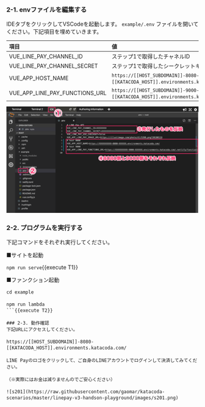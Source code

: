 ### 2-1. envファイルを編集する
IDEタブをクリックしてVSCodeを起動します。
`example/.env` ファイルを開いてください。下記項目を埋めていきます。

|項目|値|
|:--|:--|
|VUE_LINE_PAY_CHANNEL_ID| ステップ1で取得したチャネルID |
|VUE_LINE_PAY_CHANNEL_SECRET| ステップ1で取得したシークレットキー|
|VUE_APP_HOST_NAME| `https://[[HOST_SUBDOMAIN]]-8080-[[KATACODA_HOST]].environments.katacoda.com/`{{copy}} |
|VUE_APP_LINE_PAY_FUNCTIONS_URL| `https://[[HOST_SUBDOMAIN]]-9000-[[KATACODA_HOST]].environments.katacoda.com/.netlify/functions/pay`{{copy}}|

![s200](https://raw.githubusercontent.com/gaomar/katacoda-scenarios/master/linepay-v3-handson-playground/images/s200.png)

### 2-2. プログラムを実行する
下記コマンドをそれぞれ実行してください。

■サイトを起動

`npm run serve`{{execute T1}}

■ファンクション起動

```
cd example

npm run lambda
```{{execute T2}}

### 2-3. 動作確認
下記URLにアクセスしてください。

https://[[HOST_SUBDOMAIN]]-8080-[[KATACODA_HOST]].environments.katacoda.com/

LINE Payのロゴをクリックして、ご自身のLINEアカウントでログインして決済してみてください。

（※実際にはお金は減りませんのでご安心ください）

![s201](https://raw.githubusercontent.com/gaomar/katacoda-scenarios/master/linepay-v3-handson-playground/images/s201.png)